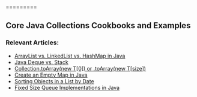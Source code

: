 =========

## Core Java Collections Cookbooks and Examples

### Relevant Articles: 

- [ArrayList vs. LinkedList vs. HashMap in Java](https://www.baeldung.com/java-arraylist-vs-linkedlist-vs-hashmap)
- [Java Deque vs. Stack](https://www.baeldung.com/java-deque-vs-stack)
- [Collection.toArray(new T[0]) or .toArray(new T[size])](https://www.baeldung.com/java-collection-toarray-methods)
- [Create an Empty Map in Java](https://www.baeldung.com/java-create-empty-map)
- [Sorting Objects in a List by Date](https://www.baeldung.com/java-sort-list-by-date)
- [Fixed Size Queue Implementations in Java](https://www.baeldung.com/java-fixed-size-queue)
